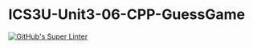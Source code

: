 # ICS3U-Unit3-06-CPP-GuessGame

[![GitHub's Super Linter](https://github.com/dbcalitis/ICS3U-Unit3-06-CPP-GuessGame/workflows/GitHub's%20Super%20Linter/badge.svg)](https://github.com/dbcalitis/ICS3U-Unit3-06-CPP-GuessGame/actions)
